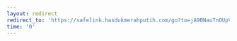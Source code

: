 ```yaml
--- 
layout: redirect 
redirect_to: 'https://safelink.hasdukmerahputih.com/go?to=jA9BNauTnOUpVRFl6YjejcGplRu1jeOYWWGRXFSFVOkUmWVZXAzxlVUMWUlBkdaVXYZMjQXdmFuhKSYTlMkZVNjkyNGb1TWpmxqBkMwMXcmQGxSY1VWRVWk5FNUZwRPY0VzV3ZTMydkdmTDJjl0VZMtNHaGF1hklqYMeTTTZGNIhSM9YUcmwD91RtbuaHbWUWhvF0LzLWZXN2luJ1c0LWYXJXN0RvL5LXd2FGUt90anbybS9mNvloL1dGaHBXJhttZkdWYXNy5olualbGYWZy9zM6L0cHaHR' 
time: '0' 
---
```

